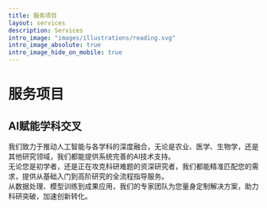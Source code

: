 ```yaml
---
title: 服务项目
layout: services
description: Services
intro_image: "images/illustrations/reading.svg"
intro_image_absolute: true
intro_image_hide_on_mobile: true
---
```


# 服务项目
## AI赋能学科交叉
我们致力于推动人工智能与各学科的深度融合，无论是农业、医学、生物学，还是其他研究领域，我们都能提供系统完善的AI技术支持。<br>
无论您是初学者，还是正在攻克科研难题的资深研究者，我们都能精准匹配您的需求，提供从基础入门到高阶研究的全流程指导服务。<br>
从数据处理、模型训练到成果应用，我们的专家团队为您量身定制解决方案，助力科研突破，加速创新转化。<br>